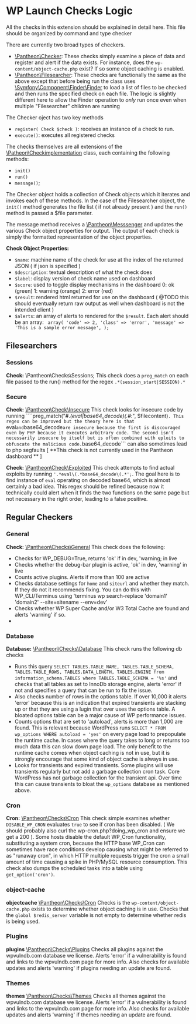 # WP Launch Checks Logic

All the checks in this extension should be explained in detail here. This file should be organized by command and type checker

There are currently two broad types of checkers.
  * [\Pantheon\Checker](php/pantheon/checker.php): These checks simply examine a piece of data and register and alert if the data exists. For instance, does the ```wp-content/object-cache.php``` exist? If so some object caching is enabled.
  * [\Pantheon\Filesearcher](php/pantheon/filesearcher.php): These checks are functionally the same as the above except that before being run the class uses [\Symfony\Component\Finder\Finder](http://symfony.com/doc/current/components/finder.html) to load a list of files to be checked and then runs the specified check on each file. The logic is slightly different here to allow the Finder operation to *only* run once even when multiple "Filesearcher" children are running


The Checker oject has two key methods
  * ```register( Check $check )```: receives an instance of a check to run.
  * ```execute()```: executes all registered checks

The checks themselves are all extensions of the [\Patheon\Checkimplementation](php/pantheon/Checkimplemtation.php) class, each containing the following methods:
  * ```init()```
  * ```run()```
  * ```message()```;

The Checker object holds a collection of Check objects which it iterates and invokes each of these methods. In the case of the Filesearcher object, the ```init()``` method generates the file list ( if not already present ) and the ```run()``` method is passed a $file parameter.

The message method receives a [\Pantheon\Messsenger](php/pantheon/messenger.php) and updates the various Check object properties for output. The output of each check is simply the formatted representation of the object properties.

**Check Object Properties:**
  * ```$name```: machine name of the check for use at the index of the returned JSON ( if json is specified )
  * ```$description```: textual description of what the check does
  * ```$label```: display version of check name used on dashboard
  * ```$score```: used to toggle display mechanisms in the dashboard
    0: ok (green)
    1: warning (orange)
    2: error (red)
  * ```$result```: rendered html returned for use on the dashboard ( @TODO this should eventually return raw output as well when dashboard is not the intended client )
  * ```$alerts```: an array of alerts to rendered for the ```$result```. Each alert should be an array: ``` array(
      'code' => 2,
      'class' => 'error',
      'message' => 'This is a sample error message',
    );```

## Filesearchers

### Sessions
**Check:** \Pantheon\Checks\Sessions;
This check does a ```preg_match``` on each file passed to the run() method for the regex ```.*(session_start|SESSION).*```

### Secure
**Check:** [\Pantheon\Check\Insecure](php/pantheon/checks/insecure.php)
This check looks for insecure code by running ````preg_match("#.*(eval|base64_decode)\(.*#:", $filecontent)```. This regex can be improved but the theory here is that ```eval``` and ```base64_decode``` are insecure because the first is discouraged even by PHP because it executes arbitrary code. The second isn't necessarily insecure by itself but is often combined with eploits to obfuscate the malicious code. ```base64_decode``` can also sometimes lead to php segfaults [ **This check is not currently used in the Pantheon dashboard ** ]

**Check:** [\Pantheon\Check\Exploited](php/pantheon/checks/exploited.php) This check attempts to find actual exploits by running ```'.*eval\(.*base64_decode\(.*';```. The goal here is to find instance of ```eval``` operating on decoded base64, which is almost certainly a bad idea. This regex should be refined because now it technically could alert when it finds the two functions on the same page but not necessary in the right order, leading to a false positive.

## Regular Checkers

### General
**Check:** [\Pantheon\Checks\General](php/pantheon/checks/general.php)
This check does the following:
 * Checks for WP_DEBUG=True, returns 'ok' if in dev, 'warning; in live
 * Checks whether the debug-bar plugin is active, 'ok' in dev, 'warning' in live
 * Counts active plugins. Alerts if more than 100 are active
 * Checks database settings for ```home``` and ```siteurl``` and whether they match. If they do not it recommends fixing. You can do this with WP_CLI/Terminus using 'terminus wp search-replace 'domain1' 'domain2' --site=sitename --env=dev'
 * Checks whether WP Super Cache and/or W3 Total Cache are found and alerts 'warning' if so.
 *

### Database
**Database:** [\Pantheon\Checks\Database](php/pantheon/checks/database.php)
This check runs the following db checks
 * Runs this query ```SELECT TABLES.TABLE_NAME, TABLES.TABLE_SCHEMA, TABLES.TABLE_ROWS, TABLES.DATA_LENGTH, TABLES.ENGINE from information_schema.TABLES where TABLES.TABLE_SCHEMA = '%s'``` and checks that all tables as set to InnoDb storage engine, alerts 'error' if not and specifies a query that can be run to fix the issue.
 * Also checks number of rows in the options table. If over 10,000 it alerts 'error' because this is an indication that expired transients are stacking up or that they are using a lugin that over uses the options table. A bloated options table can be a major cause of WP performance issues.
 * Counts options that are set to 'autoload', alerts is more than 1,000 are found. This is relevant because WordPress runs ```SELECT * FROM wp_options WHERE autoload = 'yes'``` on every page load to prepopulate the runtime cache. In cases where the query takes to long or returns too much data this can slow down page load. The only benefit to the runtime cache comes when object caching is not in use, but it is strongly encourage that some kind of object cache is always in use.
 * Looks for transients and expired transients. Some plugins will use transients regularly but not add a garbage collection cron task. Core WordPress has not garbage collection for the transient api. Over time this can cause transients to bloat the ```wp_options``` database as mentioned above.

### Cron
**Cron:** [\Pantheon\Checks\Cron](php/commands/checks/cron.php)
This check simple examines whether ```DISABLE_WP_CRON``` evaluates ```true``` to see if cron has been disabled. ( We should probably also curl the wp-cron.php?doing_wp_cron and ensure we get a 200 ). Some hosts disable the default WP_Cron functionality, substituting a system cron, because the HTTP base WP_Cron can sometimes have race conditions develop causing what might be referred to as "runaway cron", in which HTTP multiple requests trigger the cron a small amount of time causing a spike in PHP/MySQL resource consumption. This check also dumps the scheduled tasks into a table using ```get_option('cron')```.

### object-cache
**objectcache** [\Pantheon\Checks\Cron](php/commands/checks/objectcache.php)
Checks is the ```wp-content/object-cache.php``` exists to determine whether object caching is in use. Checks that the ```global $redis_server``` variable is not empty to determine whether redis is being used.

### Plugins
**plugins** [\Pantheon\Checks\Plugins](php/commands/checks/plugins.php)
Checks all plugins against the wpvulndb.com database we license. Alerts 'error' if a vulnerability is found and links to the wpvulndb.com page for more info. Also checks for available updates and alerts 'warning' if plugins needing an update are found.

### Themes
**themes** [\Pantheon\Checks\Themes](php/commands/checks/themes.php)
Checks all themes against the wpvulndb.com database we license. Alerts 'error' if a vulnerability is found and links to the wpvulndb.com page for more info. Also checks for available updates and alerts 'warning' if themes needing an update are found.
